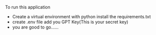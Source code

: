 To run this application
  - Create a virtual environment with python install the requirements.txt
  - create .env file add you GPT Key(This is your secret key)
  - you are good to go......
